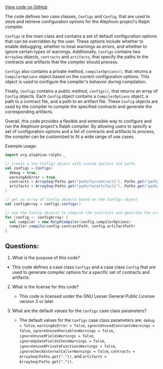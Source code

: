[View code on GitHub](https://github.com/alephium/alephium/ralphc/src/main/scala/org/alephium/ralphc/Config.scala)

The code defines two case classes, `Configs` and `Config`, that are used to store and retrieve configuration options for the Alephium project's Ralph compiler. 

`Configs` is the main class and contains a set of default configuration options that can be overridden by the user. These options include whether to enable debugging, whether to treat warnings as errors, and whether to ignore certain types of warnings. Additionally, `Configs` contains two `ArraySeq` objects, `contracts` and `artifacts`, that specify the paths to the contracts and artifacts that the compiler should process. 

`Configs` also contains a private method, `compilerOptions()`, that returns a `CompilerOptions` object based on the current configuration options. This object is used to configure the compiler's behavior during compilation.

Finally, `Configs` contains a public method, `configs()`, that returns an array of `Config` objects. Each `Config` object contains a `CompilerOptions` object, a path to a contract file, and a path to an artifact file. These `Config` objects are used by the compiler to compile the specified contracts and generate the corresponding artifacts.

Overall, this code provides a flexible and extensible way to configure and run the Alephium project's Ralph compiler. By allowing users to specify a set of configuration options and a list of contracts and artifacts to process, the compiler can be customized to fit a wide range of use cases. 

Example usage:

```scala
import org.alephium.ralphc._

// create a new Configs object with custom options and paths
val configs = Configs(
  debug = true,
  warningAsError = true,
  contracts = ArraySeq(Paths.get("path/to/contract1"), Paths.get("path/to/contract2")),
  artifacts = ArraySeq(Paths.get("path/to/artifact1"), Paths.get("path/to/artifact2"))
)

// get an array of Config objects based on the Configs object
val configArray = configs.configs()

// use the Config objects to compile the contracts and generate the artifacts
for (config <- configArray) {
  val compiler = new RalphCompiler(config.compilerOptions)
  compiler.compile(config.contractPath, config.artifactPath)
}
```
## Questions: 
 1. What is the purpose of this code?
   - This code defines a case class `Configs` and a case class `Config` that are used to generate compiler options for a specific set of contracts and artifacts.

2. What is the license for this code?
   - This code is licensed under the GNU Lesser General Public License version 3 or later.

3. What are the default values for the `Configs` case class parameters?
   - The default values for the `Configs` case class parameters are: `debug = false`, `warningAsError = false`, `ignoreUnusedConstantsWarnings = false`, `ignoreUnusedVariablesWarnings = false`, `ignoreUnusedFieldsWarnings = false`, `ignoreUpdateFieldsCheckWarnings = false`, `ignoreUnusedPrivateFunctionsWarnings = false`, `ignoreCheckExternalCallerWarnings = false`, `contracts = ArraySeq(Paths.get("."))`, and `artifacts = ArraySeq(Paths.get("."))`.
